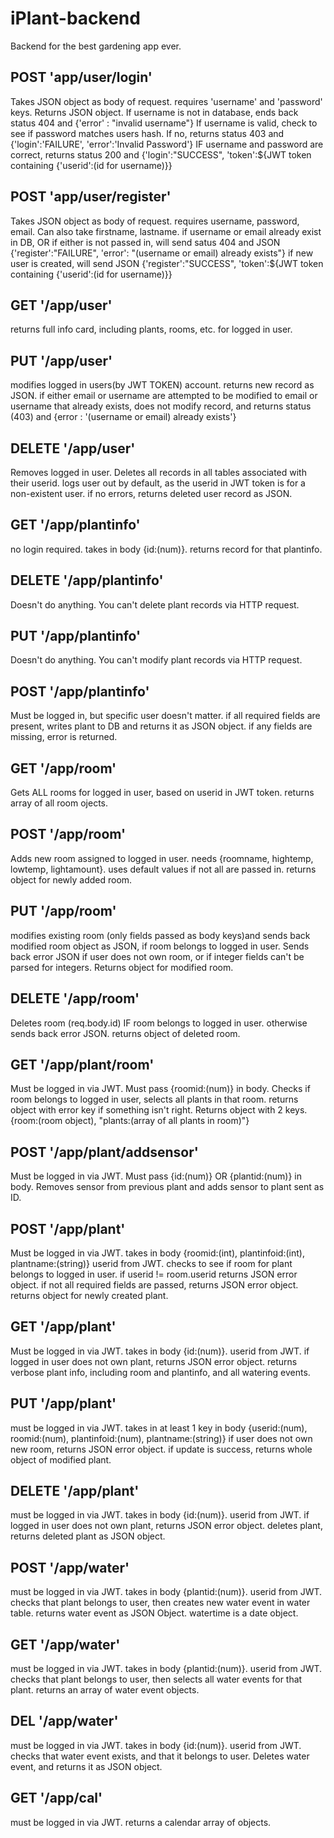 # iPlant-backend
Backend for the best gardening app ever. 

## POST 'app/user/login'
Takes JSON object as body of request. requires 'username' and 'password' keys.
Returns JSON object. If username is not in database, ends back status 404 and {'error' : "invalid username"}
If username is valid, check to see if password matches users hash. If no, returns status 403 and {'login':'FAILURE', 'error':'Invalid Password'}
IF username and password are correct, returns status 200 and {'login':"SUCCESS", 'token':${JWT token containing {'userid':(id for username)}}

## POST 'app/user/register'
Takes JSON object as body of request. requires username, password, email. Can also take firstname, lastname.
if username or email already exist in DB, OR if either is not passed in, will send satus 404 and JSON {'register':"FAILURE", 'error': "(username or email) already exists"}
if new user is created, will send JSON {'register':"SUCCESS", 'token':${JWT token containing {'userid':(id for username)}}

## GET '/app/user' 
returns full info card, including plants, rooms, etc. for logged in user.

## PUT '/app/user' 
modifies logged in users(by JWT TOKEN) account. returns new record as JSON.
if either email or username are attempted to be modified to email or username that already exists, 
does not modify record, and returns status (403) and {error : '(username or email) already exists'}

## DELETE '/app/user'
Removes logged in user. Deletes all records in all tables associated with their userid.
logs user out by default, as the userid in JWT token is for a non-existent user.
if no errors, returns deleted user record as JSON.

## GET '/app/plantinfo'
no login required. takes in body {id:(num)}.
returns record for that plantinfo.

## DELETE '/app/plantinfo'
Doesn't do anything. You can't delete plant records via HTTP request.

## PUT '/app/plantinfo'
Doesn't do anything. You can't modify plant records via HTTP request.

## POST '/app/plantinfo'
Must be logged in, but specific user doesn't matter.
if all required fields are present, writes plant to DB and returns it as JSON object.
if any fields are missing, error is returned.

## GET '/app/room' 
Gets ALL rooms for logged in user, based on userid in JWT token.
returns array of all room ojects.

## POST '/app/room' 
Adds new room assigned to logged in user. needs {roomname, hightemp, lowtemp, lightamount}.
uses default values if not all are passed in.
returns object for newly added room.

## PUT '/app/room'
modifies existing room (only fields passed as body keys)and sends back modified room object as JSON, if room belongs to logged in user.
Sends back error JSON if user does not own room, or if integer fields can't be parsed for integers.
Returns object for modified room.

## DELETE '/app/room'
Deletes room (req.body.id) IF room belongs to logged in user.
otherwise sends back error JSON.
returns object of deleted room.

## GET '/app/plant/room'
Must be logged in via JWT. Must pass {roomid:(num)} in body.
Checks if room belongs to logged in user, selects all plants in that room.
returns object with error key if something isn't right.
Returns object with 2 keys. {room:(room object), "plants:(array of all plants in room)"}

## POST '/app/plant/addsensor'
Must be logged in via JWT. Must pass {id:(num)} OR {plantid:(num)} in body.
Removes sensor from previous plant and adds sensor to plant sent as ID.

## POST '/app/plant' 
Must be logged in via JWT. takes in body {roomid:(int), plantinfoid:(int), plantname:(string)} userid from JWT.
checks to see if room for plant belongs to logged in user.
if userid != room.userid returns JSON error object.
if not all required fields are passed, returns JSON error object.
returns object for newly created plant.

## GET '/app/plant'
Must be logged in via JWT. takes in body {id:(num)}. userid from JWT.
if logged in user does not own plant, returns JSON error object.
returns verbose plant info, including room and plantinfo, and all watering events.

## PUT '/app/plant'
must be logged in via JWT. takes in at least 1 key in body {userid:(num), roomid:(num), plantinfoid:(num), plantname:(string)}
if user does not own new room, returns JSON error object.
if update is success, returns whole object of modified plant.

## DELETE '/app/plant'
must be logged in via JWT. takes in body {id:(num)}. userid from JWT.
if logged in user does not own plant, returns JSON error object.
deletes plant, returns deleted plant as JSON object.

## POST '/app/water'
must be logged in via JWT. takes in body {plantid:(num)}. userid from JWT.
checks that plant belongs to user, then creates new water event in water table.
returns water event as JSON Object. watertime is a date object. 

## GET '/app/water'
must be logged in via JWT. takes in body {plantid:(num)}. userid from JWT.
checks that plant belongs to user, then selects all water events for that plant.
returns an array of water event objects.

## DEL '/app/water'
must be logged in via JWT. takes in body {id:(num)}. userid from JWT.
checks that water event exists, and that it belongs to user.
Deletes water event, and returns it as JSON object.

## GET '/app/cal'
must be logged in via JWT.
returns a calendar array of objects. 